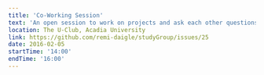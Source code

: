 ```yaml
---
title: 'Co-Working Session'
text: 'An open session to work on projects and ask each other questions.'
location: The U-Club, Acadia University
link: https://github.com/remi-daigle/studyGroup/issues/25
date: 2016-02-05
startTime: '14:00'
endTime: '16:00'
---
```

